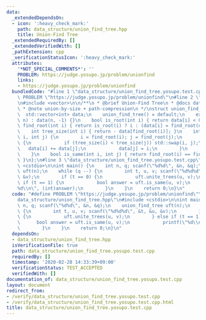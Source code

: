 ```yaml
---
data:
  _extendedDependsOn:
  - icon: ':heavy_check_mark:'
    path: data_structure/union_find_tree.hpp
    title: Union-Find Tree
  _extendedRequiredBy: []
  _extendedVerifiedWith: []
  _pathExtension: cpp
  _verificationStatusIcon: ':heavy_check_mark:'
  attributes:
    '*NOT_SPECIAL_COMMENTS*': ''
    PROBLEM: https://judge.yosupo.jp/problem/unionfind
    links:
    - https://judge.yosupo.jp/problem/unionfind
  bundledCode: "#line 1 \"data_structure/union_find_tree.yosupo.test.cpp\"\n#define\
    \ PROBLEM \"https://judge.yosupo.jp/problem/unionfind\"\n#line 2 \"data_structure/union_find_tree.hpp\"\
    \n#include <vector>\n\n/**\n * @brief Union-Find Tree\n * @docs data_structure/union_find_tree.md\n\
    \ * @note union-by-size + path-compression\n */\nstruct union_find_tree {\n  \
    \  std::vector<int> data;\n    union_find_tree() = default;\n    explicit union_find_tree(std::size_t\
    \ n) : data(n, -1) {}\n    bool is_root(int i) { return data[i] < 0; }\n    int\
    \ find_root(int i) { return is_root(i) ? i : (data[i] = find_root(data[i])); }\n\
    \    int tree_size(int i) { return - data[find_root(i)]; }\n    int unite_trees(int\
    \ i, int j) {\n        i = find_root(i); j = find_root(j);\n        if (i != j)\
    \ {\n            if (tree_size(i) < tree_size(j)) std::swap(i, j);\n         \
    \   data[i] += data[j];\n            data[j] = i;\n        }\n        return i;\n\
    \    }\n    bool is_same(int i, int j) { return find_root(i) == find_root(j);\
    \ }\n};\n#line 3 \"data_structure/union_find_tree.yosupo.test.cpp\"\n#include\
    \ <cstdio>\n\nint main() {\n    int n, q; scanf(\"%d%d\", &n, &q);\n    union_find_tree\
    \ uft(n);\n    while (q --) {\n        int t, u, v; scanf(\"%d%d%d\", &t, &u,\
    \ &v);\n        if (t == 0) {\n            uft.unite_trees(u, v);\n        } else\
    \ if (t == 1) {\n            bool answer = uft.is_same(u, v);\n            printf(\"\
    %d\\n\", (int)answer);\n        }\n    }\n    return 0;\n}\n"
  code: "#define PROBLEM \"https://judge.yosupo.jp/problem/unionfind\"\n#include \"\
    data_structure/union_find_tree.hpp\"\n#include <cstdio>\n\nint main() {\n    int\
    \ n, q; scanf(\"%d%d\", &n, &q);\n    union_find_tree uft(n);\n    while (q --)\
    \ {\n        int t, u, v; scanf(\"%d%d%d\", &t, &u, &v);\n        if (t == 0)\
    \ {\n            uft.unite_trees(u, v);\n        } else if (t == 1) {\n      \
    \      bool answer = uft.is_same(u, v);\n            printf(\"%d\\n\", (int)answer);\n\
    \        }\n    }\n    return 0;\n}\n"
  dependsOn:
  - data_structure/union_find_tree.hpp
  isVerificationFile: true
  path: data_structure/union_find_tree.yosupo.test.cpp
  requiredBy: []
  timestamp: '2020-02-28 14:33:39+09:00'
  verificationStatus: TEST_ACCEPTED
  verifiedWith: []
documentation_of: data_structure/union_find_tree.yosupo.test.cpp
layout: document
redirect_from:
- /verify/data_structure/union_find_tree.yosupo.test.cpp
- /verify/data_structure/union_find_tree.yosupo.test.cpp.html
title: data_structure/union_find_tree.yosupo.test.cpp
---
```

